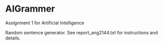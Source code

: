 AIGrammer
=========

Assignment 1 for Artificial Intelligence

Random sentence generator. See report_ang2144.txt for instructions and details.
